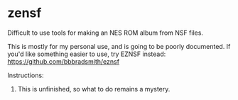 # zensf
Difficult to use tools for making an NES ROM album from NSF files.

This is mostly for my personal use, and is going to be poorly documented. If you'd like something easier to use, try EZNSF instead:
https://github.com/bbbradsmith/eznsf

Instructions:
1. This is unfinished, so what to do remains a mystery.
